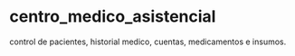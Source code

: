 # centro_medico_asistencial
control de pacientes, historial medico, cuentas, medicamentos e insumos.
